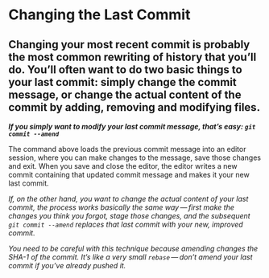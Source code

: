 # Changing the Last Commit

##  Changing your most recent commit is probably the most common rewriting of history that you’ll do. You’ll often want to do two basic things to your last commit: simply change the commit message, or change the actual content of the commit by adding, removing and modifying files.

___If you simply want to modify your last commit message, that’s easy: 
```git commit --amend```___

The command above loads the previous commit message into an editor session, where you can make changes to the message, save those changes and exit. When you save and close the editor, the editor writes a new commit containing that updated commit message and makes it your new last commit.

_If, on the other hand, you want to change the actual content of your last commit, the process works basically the same way — first make the changes you think you forgot, stage those changes, and the subsequent ```git commit --amend``` replaces that last commit with your new, improved commit._

_You need to be careful with this technique because amending changes the SHA-1 of the commit. It’s like a very small ```rebase``` — don’t amend your last commit if you’ve already pushed it._
